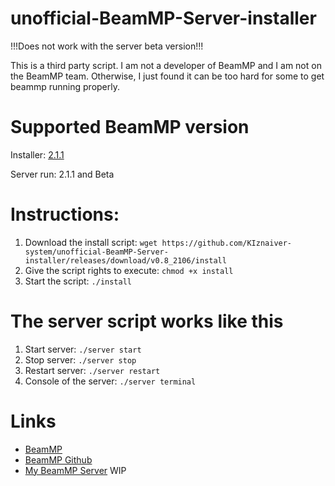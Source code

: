 # unofficial-BeamMP-Server-installer

!!!Does not work with the server beta version!!!

This is a third party script. I am not a developer of BeamMP and I am not on the BeamMP team. Otherwise, I just found it can be too hard for some to get beammp running properly.

# Supported BeamMP version
Installer:
[2.1.1](https://github.com/BeamMP/BeamMP-Server/tree/v2.1.1)

Server run:
2.1.1 and Beta

# Instructions:
 1. Download the install script: `wget https://github.com/KIznaiver-system/unofficial-BeamMP-Server-installer/releases/download/v0.8_2106/install`
 2. Give the script rights to execute: `chmod +x install`
 3. Start the script: `./install`
 
# The server script works like this
  1. Start server: `./server start`
  2. Stop server: `./server stop`
  3. Restart server: `./server restart`
  6. Console of the server: `./server terminal`

# Links
- [BeamMP](https://beammp.com/)
- [BeamMP Github](https://github.com/BeamMP/BeamMP)
- [My BeamMP Server](beammp.kiznaiver.zone) WIP
